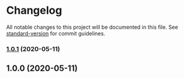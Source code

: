 # Changelog

All notable changes to this project will be documented in this file. See [standard-version](https://github.com/conventional-changelog/standard-version) for commit guidelines.

### [1.0.1](https://github.com/solid-soda/ts-to-node/compare/v1.0.0...v1.0.1) (2020-05-11)

## 1.0.0 (2020-05-11)
